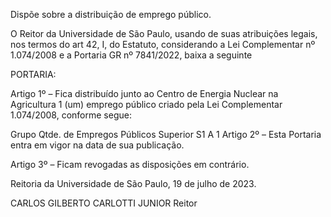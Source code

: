 Dispõe sobre a distribuição de emprego público.

O Reitor da Universidade de São Paulo, usando de suas atribuições legais, nos termos do art 42, I, do Estatuto, considerando a Lei Complementar nº 1.074/2008 e a Portaria GR nº 7841/2022, baixa a seguinte

PORTARIA:

Artigo 1º – Fica distribuído junto ao Centro de Energia Nuclear na Agricultura 1 (um) emprego público criado pela Lei Complementar 1.074/2008, conforme segue:

Grupo	Qtde. de Empregos Públicos
Superior S1 A	1
Artigo 2º – Esta Portaria entra em vigor na data de sua publicação.

Artigo 3º – Ficam revogadas as disposições em contrário.

Reitoria da Universidade de São Paulo, 19 de julho de 2023.

CARLOS GILBERTO CARLOTTI JUNIOR
Reitor